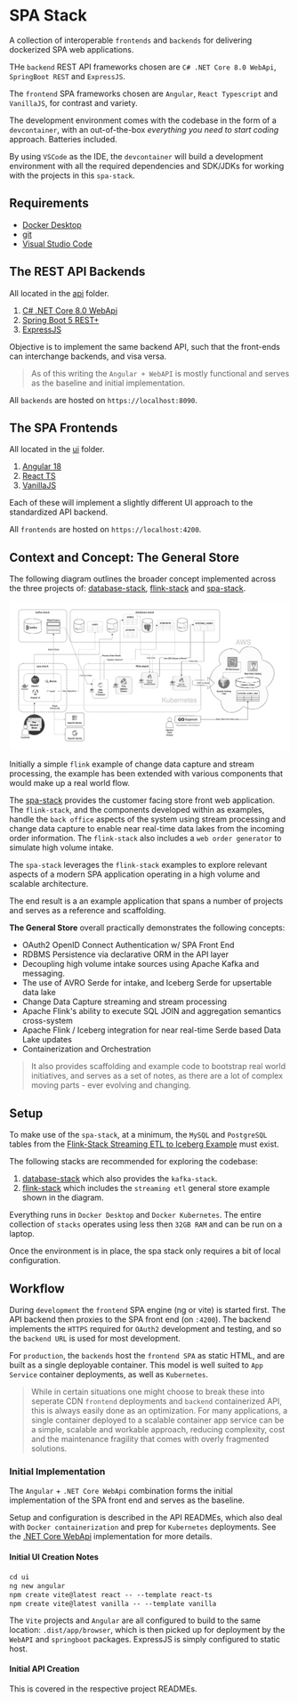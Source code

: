 # SPA Stack
A collection of interoperable `frontends` and `backends` for delivering dockerized SPA web applications.

THe `backend` REST API frameworks chosen are `C# .NET Core 8.0 WebApi`, `SpringBoot REST` and `ExpressJS`.

The `frontend` SPA frameworks chosen are `Angular`, `React Typescript` and `VanillaJS`, for contrast and variety.

The development environment comes with the codebase in the form of a `devcontainer`, with an out-of-the-box _everything you need to start coding_ approach. Batteries included.

By using `VSCode` as the IDE, the `devcontainer` will build a development environment with all the required dependencies and SDK/JDKs for working with the projects in this `spa-stack`.  

## Requirements

- [Docker Desktop](https://www.docker.com/products/docker-desktop/) 
- [git](https://git-scm.com)
- [Visual Studio Code](https://code.visualstudio.com)

## The REST API Backends
All located in the [api](api) folder.

1. [C# .NET Core 8.0 WebApi](api/WebAPI/)
2. [Spring Boot 5 REST+](api/springboot/)
2. [ExpressJS](api/express/)

Objective is to implement the same backend API, such that the front-ends can interchange backends, and visa versa. 

> As of this writing the `Angular + WebAPI` is mostly functional and serves as the baseline and initial implementation.

All `backends` are hosted on `https://localhost:8090`.

## The SPA Frontends
All located in the [ui](ui) folder.

1. [Angular 18](ui/angular/)
2. [React TS](ui/react/)
3. [VanillaJS](ui/vanilla/)

Each of these will implement a slightly different UI approach to the standardized API backend.

All `frontends` are hosted on `https://localhost:4200`.

## Context and Concept: The General Store
The following diagram outlines the broader concept implemented across the three projects of: [database-stack](https://github.com/seanhig/database-stack), [flink-stack](https://github.com/seanhig/flink-stack) and [spa-stack](https://github.com/seanhig/spa-stack).

![The General Store Overview](docs/Lake-spa-stack-overview.png)

Initially a simple `flink` example of change data capture and stream processing, the example has been extended with various components that would make up a real world flow. 

The [spa-stack]() provides the customer facing store front web application. The `flink-stack`, and the components developed within as examples, handle the `back office` aspects of the system using stream processing and change data capture to enable near real-time data lakes from the incoming order information.  The `flink-stack` also includes a `web order generator` to simulate high volume intake.

The `spa-stack` leverages the `flink-stack` examples to explore relevant aspects of a modern SPA application operating in a high volume and scalable architecture.  

The end result is a an example application that spans a number of projects and serves as a reference and scaffolding.

__The General Store__ overall practically demonstrates the following concepts:

- OAuth2 OpenID Connect Authentication w/ SPA Front End
- RDBMS Persistence via declarative ORM in the API layer
- Decoupling high volume intake sources using Apache Kafka and messaging.
- The use of AVRO Serde for intake, and Iceberg Serde for upsertable data lake
- Change Data Capture streaming and stream processing
- Apache Flink's ability to execute SQL JOIN and aggregation semantics cross-system
- Apache Flink / Iceberg integration for near real-time Serde based Data Lake updates
- Containerization and Orchestration

> It also provides scaffolding and example code to bootstrap real world initiatives, and serves as a set of notes, as there are a lot of complex moving parts - ever evolving and changing.

## Setup

To make use of the `spa-stack`, at a minimum, the `MySQL` and `PostgreSQL` tables from the [Flink-Stack Streaming ETL to Iceberg Example](https://github.com/seanhig/flink-stack/tree/main/examples/streaming-etl-to-iceberg) must exist.

The following stacks are recommended for exploring the codebase:

1. [database-stack](https://github.com/seanhig/database-stack) which also provides the `kafka-stack`.
2. [flink-stack](https://github.com/seanhig/flink-stack) which includes the `streaming etl` general store example shown in the diagram.

Everything runs in `Docker Desktop` and `Docker Kubernetes`.  The entire collection of `stacks` operates using less then `32GB RAM` and can be run on a laptop.

Once the environment is in place, the spa stack only requires a bit of local configuration.

## Workflow

During `development` the `frontend` SPA engine (ng or vite) is started first.  The API backend then proxies to the SPA front end (on `:4200`).  The backend implements the `HTTPS` required for `OAuth2` development and testing, and so the `backend URL` is used for most development. 

For `production`, the `backends` host the `frontend SPA` as static HTML, and are built as a single deployable container. This model is well suited to `App Service` container deployments, as well as `Kubernetes`. 

> While in certain situations one might choose to break these into seperate CDN `frontend` deployments and `backend` containerized API, this is always easily done as an optimization.  For many applications, a single container deployed to a scalable container app service can be a simple, scalable and workable approach, reducing complexity, cost and the maintenance fragility that comes with overly fragmented solutions.

### Initial Implementation

The `Angular` + `.NET Core WebApi` combination forms the initial implementation of the SPA front end and serves as the baseline.  

Setup and configuration is described in the API READMEs, which also deal with `Docker containerization` and prep for `Kubernetes` deployments.  See the [.NET Core WebApi](api/WebAPI/) implementation for more details.

#### Initial UI Creation Notes
```
cd ui
ng new angular
npm create vite@latest react -- --template react-ts
npm create vite@latest vanilla -- --template vanilla
```

The `Vite` projects and `Angular` are all configured to build to the same location: `.dist/app/browser`, which is then picked up for deployment by the `WebAPI` and `springboot` packages.  ExpressJS is simply configured to static host.

#### Initial API Creation

This is covered in the respective project READMEs.

